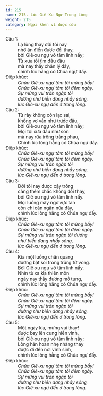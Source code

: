 ```yaml
---
id: 215
name: 215. Lúc Giê-Xu Ngự Trong Lòng
weight: 215
category: Ngợi khen vì được cứu
---
```

<dl><dt>Câu 1:</dt><dd data-verse="1">Lạ lùng thay đời tôi nay <br/>nhờ ân điển được đổi thay, <br/>bởi Giê-xu ngự vô tâm linh nầy; <br/>Từ xưa tôi tìm đâu đâu <br/>mà nay thấy chân lý đây, <br/>chính lúc hằng có Chúa ngự đấy. </dd><dt>Điệp khúc:</dt><dd data-chorus="1"><em>Chúa Giê-xu ngự tâm tôi mừng bấy! <br/>Chúa Giê-xu ngự tâm tôi đêm ngày. <br/>Sự mừng vui tràn ngập tôi <br/>dường như biển đang nhẩy sóng, <br/>lúc Giê-xu ngự đến ở trong lòng. </em></dd><dt>Câu 2:</dt><dd data-verse="2">Từ rày không còn lạc sai, <br/>không vơ vẩn như trước đâu, <br/>bởi Giê-xu ngự vô tâm linh nầy; <br/>Mọi tội xưa dầu như son <br/>mà nay rửa trông trắng phau, <br/>Chính lúc lòng hằng có Chúa ngự đấy. </dd><dt>Điệp khúc:</dt><dd data-chorus="1"><em>Chúa Giê-xu ngự tâm tôi mừng bấy! <br/>Chúa Giê-xu ngự tâm tôi đêm ngày. <br/>Sự mừng vui tràn ngập tôi <br/>dường như biển đang nhẩy sóng, <br/>lúc Giê-xu ngự đến ở trong lòng. </em></dd><dt>Câu 3:</dt><dd data-verse="3">Đời tôi nay được cậy trông <br/>càng thêm chắc không đổi thay, <br/>bởi Giê-xu ngự vô tâm linh nầy. <br/>Mọi luồng mây ngờ vực tan <br/>còn chi cản ngăn nữa đây, <br/>chính lúc lòng hằng có Chúa ngự đấy. </dd><dt>Điệp khúc:</dt><dd data-chorus="1"><em>Chúa Giê-xu ngự tâm tôi mừng bấy! <br/>Chúa Giê-xu ngự tâm tôi đêm ngày. <br/>Sự mừng vui tràn ngập tôi dường <br/>như biển đang nhẩy sóng, <br/>lúc Giê-xu ngự đến ở trong lòng. </em></dd><dt>Câu 4:</dt><dd data-verse="4">Kìa một luồng chân quang <br/>đương bật soi trong trũng tử vong. <br/>Bởi Giê-xu ngự vô tâm linh nầy. <br/>Nhìn từ xa kìa thiên môn <br/>ngày nay thấy đương mở tung, <br/>chính lúc lòng hằng có Chúa ngự đấy. </dd><dt>Điệp khúc:</dt><dd data-chorus="1"><em>Chúa Giê-xu ngự tâm tôi mừng bấy! <br/>Chúa Giê-xu ngự tâm tôi đêm ngày. <br/>Sự mừng vui tràn ngập tôi <br/>dường như biển đang nhẩy sóng, <br/>lúc Giê-xu ngự đến ở trong lòng. </em></dd><dt>Câu 5:</dt><dd data-verse="5">Một ngày kia, mừng vui thay! <br/>được bay lên cung hiển vinh, <br/>bởi Giê-xu ngự vô tâm linh nầy; <br/>Lòng hân hoan nhẹ nhàng thay <br/>được đi đến nơi vĩnh sinh, <br/>chính lúc lòng hằng có Chúa ngự đấy. </dd><dt>Điệp khúc:</dt><dd data-chorus="1"><em>Chúa Giê-xu ngự tâm tôi mừng bấy! <br/>Chúa Giê-xu ngự tâm tôi đêm ngày. <br/>Sự mừng vui tràn ngập tôi <br/>dường như biển đang nhẩy sóng, <br/>lúc Giê-xu ngự đến ở trong lòng. </em></dd></dl>
